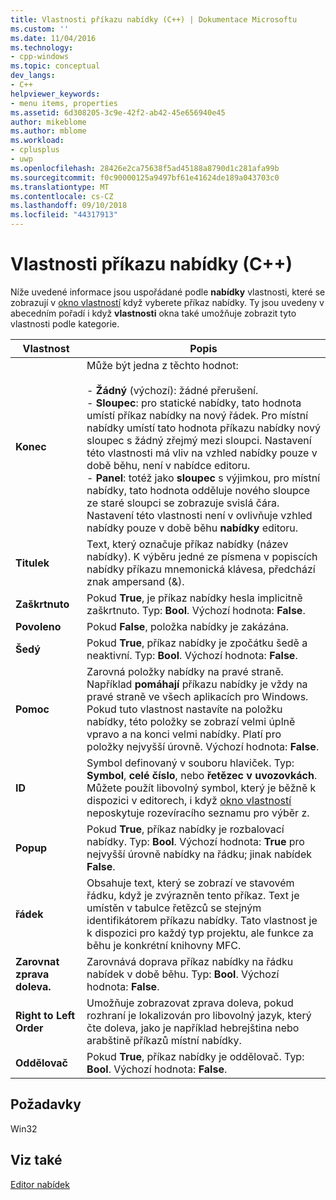 ```yaml
---
title: Vlastnosti příkazu nabídky (C++) | Dokumentace Microsoftu
ms.custom: ''
ms.date: 11/04/2016
ms.technology:
- cpp-windows
ms.topic: conceptual
dev_langs:
- C++
helpviewer_keywords:
- menu items, properties
ms.assetid: 6d308205-3c9e-42f2-ab42-45e656940e45
author: mikeblome
ms.author: mblome
ms.workload:
- cplusplus
- uwp
ms.openlocfilehash: 28426e2ca75638f5ad45188a8790d1c281afa99b
ms.sourcegitcommit: f0c90000125a9497bf61e41624de189a043703c0
ms.translationtype: MT
ms.contentlocale: cs-CZ
ms.lasthandoff: 09/10/2018
ms.locfileid: "44317913"
---
```

# <a name="menu-command-properties-c"></a>Vlastnosti příkazu nabídky (C++)

Níže uvedené informace jsou uspořádané podle **nabídky** vlastnosti, které se zobrazují v [okno vlastností](/visualstudio/ide/reference/properties-window) když vyberete příkaz nabídky. Ty jsou uvedeny v abecedním pořadí i když **vlastnosti** okna také umožňuje zobrazit tyto vlastnosti podle kategorie.

|Vlastnost|Popis|
|--------------|-----------------|
|**Konec**|Může být jedna z těchto hodnot:<br /><br /> -   **Žádný** (výchozí): žádné přerušení.<br />-   **Sloupec**: pro statické nabídky, tato hodnota umístí příkaz nabídky na nový řádek. Pro místní nabídky umístí tato hodnota příkazu nabídky nový sloupec s žádný zřejmý mezi sloupci. Nastavení této vlastnosti má vliv na vzhled nabídky pouze v době běhu, není v nabídce editoru.<br />-   **Panel**: totéž jako **sloupec** s výjimkou, pro místní nabídky, tato hodnota odděluje nového sloupce ze staré sloupci se zobrazuje svislá čára. Nastavení této vlastnosti není v ovlivňuje vzhled nabídky pouze v době běhu **nabídky** editoru.|
|**Titulek**|Text, který označuje příkaz nabídky (název nabídky). K výběru jedné ze písmena v popiscích nabídky příkazu mnemonická klávesa, předchází znak ampersand (&).|
|**Zaškrtnuto**|Pokud **True**, je příkaz nabídky hesla implicitně zaškrtnuto. Typ: **Bool**. Výchozí hodnota: **False**.|
|**Povoleno**|Pokud **False**, položka nabídky je zakázána.|
|**Šedý**|Pokud **True**, příkaz nabídky je zpočátku šedě a neaktivní. Typ: **Bool**. Výchozí hodnota: **False**.|
|**Pomoc**|Zarovná položky nabídky na pravé straně. Například **pomáhají** příkazu nabídky je vždy na pravé straně ve všech aplikacích pro Windows. Pokud tuto vlastnost nastavíte na položku nabídky, této položky se zobrazí velmi úplně vpravo a na konci velmi nabídky. Platí pro položky nejvyšší úrovně. Výchozí hodnota: **False**.|
|**ID**|Symbol definovaný v souboru hlaviček. Typ: **Symbol**, **celé číslo**, nebo **řetězec v uvozovkách**. Můžete použít libovolný symbol, který je běžně k dispozici v editorech, i když [okno vlastností](/visualstudio/ide/reference/properties-window) neposkytuje rozevíracího seznamu pro výběr z.|
|**Popup**|Pokud **True**, příkaz nabídky je rozbalovací nabídky. Typ: **Bool**. Výchozí hodnota: **True** pro nejvyšší úrovně nabídky na řádku; jinak nabídek **False**.|
|**řádek**|Obsahuje text, který se zobrazí ve stavovém řádku, když je zvýrazněn tento příkaz. Text je umístěn v tabulce řetězců se stejným identifikátorem příkazu nabídky. Tato vlastnost je k dispozici pro každý typ projektu, ale funkce za běhu je konkrétní knihovny MFC.|
|**Zarovnat zprava doleva.**|Zarovnává doprava příkaz nabídky na řádku nabídek v době běhu. Typ: **Bool**. Výchozí hodnota: **False**.|
|**Right to Left Order**|Umožňuje zobrazovat zprava doleva, pokud rozhraní je lokalizován pro libovolný jazyk, který čte doleva, jako je například hebrejština nebo arabštině příkazů místní nabídky.|
|**Oddělovač**|Pokud **True**, příkaz nabídky je oddělovač. Typ: **Bool**. Výchozí hodnota: **False**.|

## <a name="requirements"></a>Požadavky

Win32

## <a name="see-also"></a>Viz také

[Editor nabídek](../windows/menu-editor.md)